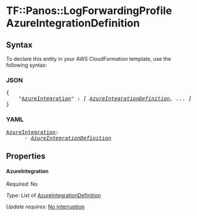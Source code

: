 # TF::Panos::LogForwardingProfile AzureIntegrationDefinition

## Syntax

To declare this entity in your AWS CloudFormation template, use the following syntax:

### JSON

<pre>
{
    "<a href="#azureintegration" title="AzureIntegration">AzureIntegration</a>" : <i>[ <a href="azureintegrationdefinition.md">AzureIntegrationDefinition</a>, ... ]</i>
}
</pre>

### YAML

<pre>
<a href="#azureintegration" title="AzureIntegration">AzureIntegration</a>: <i>
      - <a href="azureintegrationdefinition.md">AzureIntegrationDefinition</a></i>
</pre>

## Properties

#### AzureIntegration

_Required_: No

_Type_: List of <a href="azureintegrationdefinition.md">AzureIntegrationDefinition</a>

_Update requires_: [No interruption](https://docs.aws.amazon.com/AWSCloudFormation/latest/UserGuide/using-cfn-updating-stacks-update-behaviors.html#update-no-interrupt)


